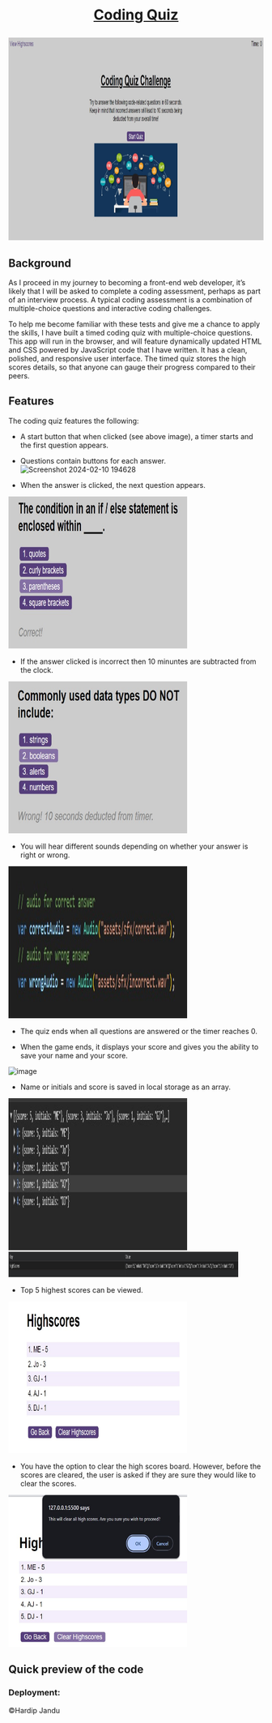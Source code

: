 # <p align="center"><ins>Coding Quiz</ins></p>

<p align="center">
  <img width="100%" height="400" src="https://github.com/HJandu/coding-quiz/blob/main/assets/images/main_page.jpg">
</p>

## Background

As I proceed in my journey to becoming a front-end web developer, it’s likely that I will be asked to complete a coding assessment, perhaps as part of an interview process. A typical coding assessment is a combination of multiple-choice questions and interactive coding challenges. 

To help me become familiar with these tests and give me a chance to apply the skills, I have built a timed coding quiz with multiple-choice questions. This app will run in the browser, and will feature dynamically updated HTML and CSS powered by JavaScript code that I have written. It has a clean, polished, and responsive user interface. The timed quiz stores the high scores details, so that anyone can gauge their progress compared to their peers.


## Features

The coding quiz features the following:

 * A start button that when clicked (see above image), a timer starts and the first question appears.
 
  * Questions contain buttons for each answer.
    ![Screenshot 2024-02-10 194628](https://github.com/HJandu/coding-quiz/assets/116304118/d237c98c-5543-4f16-80b8-51120ee5dbc2)

    
  * When the answer is clicked, the next question appears.<br>

  <img width="70%" height="300" src="https://github.com/HJandu/coding-quiz/blob/main/assets/images/correct_ans.jpg">
 
    
  * If the answer clicked is incorrect then 10 minuntes are subtracted from the clock.
    
  <img width="70%" height="300" src="https://github.com/HJandu/coding-quiz/blob/main/assets/images/wrong_ans.jpg">

    
  * You will hear different sounds depending on whether your answer is right or wrong.
 
  <img width="70%" height="300" src="https://github.com/HJandu/coding-quiz/blob/main/assets/images/sound_files.jpg">


  * The quiz ends when all questions are answered or the timer reaches 0.

  * When the game ends, it displays your score and gives you the ability to save your name and your score.

![image](https://github.com/HJandu/coding-quiz/assets/116304118/e7e6f17d-e6be-4670-95d0-4b28b921b6ad)

* Name or initials and score is saved in local storage as an array.
  
 <img width="70%" height="300" src="https://github.com/HJandu/coding-quiz/blob/main/assets/images/score_localstorage.jpg">

 <img width="90%" height="50" src="https://github.com/HJandu/coding-quiz/blob/main/assets/images/score_json.jpg">

 * Top 5 highest scores can be viewed.

 <img width="70%" height="300" src="https://github.com/HJandu/coding-quiz/blob/main/assets/images/display_highscore.jpg">

 * You have the option to clear the high scores board. However, before the scores are cleared, the user is asked if they are sure they would like to clear the scores.

 <img width="70%" height="300" src="https://github.com/HJandu/coding-quiz/blob/main/assets/images/clear_prompt.jpg">

  
## Quick preview of the code



### Deployment:

&copy;Hardip Jandu
